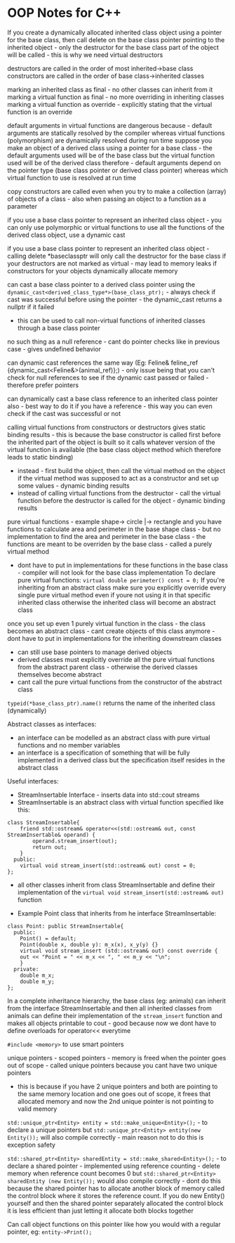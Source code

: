 # OOP Notes for C++

If you create a dynamically allocated inherited class object using a pointer for the base class, then call delete on the base class pointer pointing to the inherited object - only the destructor for the base class part of the object will be called - this is why we need virtual destructors

destructors are called in the order of most inherited->base class
constructors are called in the order of base class->inherited classes

marking an inherited class as final - no other classes can inherit from it
marking a virtual function as final - no more overriding in inheriting classes
marking a virtual function as override - explicitly stating that the virtual function is an override 

default arguments in virtual functions are dangerous because - 
default arguments are statically resolved by the compiler whereas virtual functions (polymorphism) are dynamically resolved during run time
suppose you make an object of a derived class using a pointer for a base class - the default arguments used will be of the base class but the virtual function used will be of the derived class
therefore - default arguments depend on the pointer type (base class pointer or derived class pointer) whereas which virtual function to use is resolved at run time

copy constructors are called even when you try to make a collection (array) of objects of a class - also when passing an object to a function as a parameter

if you use a base class pointer to represent an inherited class object - you can only use polymorphic or virtual functions
to use all the functions of the derived class object, use a dynamic cast

if you use a base class pointer to represent an inherited class object - calling delete *baseclassptr will only call the destructor for the base class if your destructors are not marked as virtual - may lead to memory leaks if constructors for your objects dynamically allocate memory

can cast a base class pointer to a derived class pointer using the ```dynamic_cast<derived_class_type*>(base_class_ptr);``` - always check if cast was successful before using the pointer - the dynamic_cast returns a nullptr if it failed
- this can be used to call non-virtual functions of inherited classes through a base class pointer

no such thing as a null reference - cant do pointer checks like in previous case - gives undefined behavior

can dynamic cast references the same way (Eg: Feline& feline_ref {dynamic_cast<Feline&>(animal_ref)};) - only issue being that you can't check for null references to see if the dynamic cast passed or failed - therefore prefer pointers

can dynamically cast a base class reference to an inherited class pointer also - best way to do it if you have a reference - this way you can even check if the cast was successful or not

calling virtual functions from constructors or destructors gives static binding results - this is because the base constructor is called first before the inherited part of the object is built so it calls whatever version of the virtual function is available (the base class object method which therefore leads to static binding)
- instead - first build the object, then call the virtual method on the object if the virtual method was supposed to act as a constructor and set up some values - dynamic binding results
- instead of calling virtual functions from the destructor - call the virtual function before the destructor is called for the object - dynamic binding results

pure virtual functions - example shape-> circle
                                      |-> rectangle
and you have functions to calculate area and perimeter in the base shape class - but no implementation to find the area and perimeter in the base class - the functions are meant to be overriden by the base class - called a purely virtual method 
- dont have to put in implementations for these functions in the base class - compiler will not look for the base class implementation 
To declare pure virtual functions: ```virtual double perimeter() const = 0;```
If you're inheriting from an abstract class make sure you explicitly override every single pure virtual method even if youre not using it in that specific inherited class otherwise the inherited class will become an abstract class

once you set up even 1 purely virtual function in the class - the class becomes an abstract class - cant create objects of this class anymore - dont have to put in implementations for the inheriting downstream classes
- can still use base pointers to manage derived objects
- derived classes must explicitly override all the pure virtual functions from the abstract parent class - otherwise the derived classes themselves become abstract
- cant call the pure virtual functions from the constructor of the abstract class

```typeid(*base_class_ptr).name()``` returns the name of the inherited class (dynamically)

Abstract classes as interfaces:
- an interface can be modelled as an abstract class with pure virtual functions and no member variables
- an interface is a specification of something that will be fully implemented in a derived class but the specification itself resides in the abstract class

Useful interfaces:
- StreamInsertable Interface - inserts data into std::cout streams 
- StreamInsertable is an abstract class with virtual function specified like this:
```
class StreamInsertable{
    friend std::ostream& operator<<(std::ostream& out, const StreamInsertable& operand) {
        operand.stream_insert(out);
        return out;
    }
  public:
    virtual void stream_insert(std::ostream& out) const = 0;
};
```
- all other classes inherit from class StreamInsertable and define their implementation of the ```virtual void stream_insert(std::ostream& out)``` function

- Example Point class that inherits from he interface StreamInsertable:
```
class Point: public StreamInsertable{
  public:
    Point() = default;
    Point(double x, double y): m_x(x), x_y(y) {}
    virtual void stream_insert (std::ostream& out) const override {
    out << "Point = " << m_x << ", " << m_y << "\n";
    }
  private:
    double m_x;
    double m_y;
};
```

In a complete inheritance hierarchy, the base class (eg: animals) can inherit from the interface StreamInsertable and then all inherited classes from animals can define their implementation of the ```stream_insert``` function and makes all objects printable to cout - good because now we dont have to define overloads for operator<< everytime

```#include <memory>``` to use smart pointers

unique pointers - scoped pointers - memory is freed when the pointer goes out of scope - called unique pointers because you cant have two unique pointers
- this is because if you have 2 unique pointers and both are pointing to the same memory location and one goes out of scope, it frees that allocated memory and now the 2nd unique pointer is not pointing to valid memory

```std::unique_ptr<Entity> entity = std::make_unique<Entity>();``` - to declare a unique pointers
but ```std::unique_ptr<Entity> entity(new Entity());``` will also compile correctly - main reason not to do this is exception safety

```std::shared_ptr<Entity> sharedEntity = std::make_shared<Entity>();``` - to declare a shared pointer - implemented using reference counting - delete memory when reference count becomes 0
but ```std::shared_ptr<Entity> sharedEntity (new Entity());``` would also compile correctly - dont do this because the shared pointer has to allocate another block of memory called the control block where it stores the reference count. If you do new Entity() yourself and then the shared pointer separately allocated the control block it is less efficient than just letting it allocate both blocks together 

Can call object functions on this pointer like how you would with a regular pointer, eg: ```entity->Print();```
